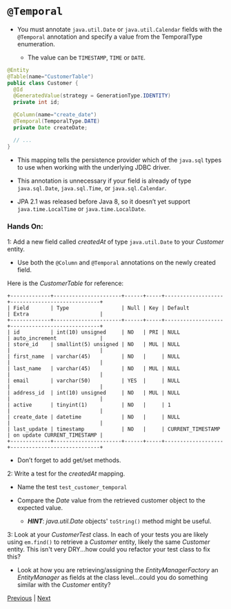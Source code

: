 # `@Temporal`

* You must annotate `java.util.Date` or `java.util.Calendar` fields with the `@Temporal` annotation and specify a value from the TemporalType enumeration.

  * The value can be `TIMESTAMP`, `TIME` or `DATE`.

```java
@Entity
@Table(name="CustomerTable")
public class Customer {
  @Id
  @GeneratedValue(strategy = GenerationType.IDENTITY)
  private int id;

  @Column(name="create_date")
  @Temporal(TemporalType.DATE)
  private Date createDate;

  // ...
}
```

* This mapping tells the persistence provider which of the `java.sql` types to use when working with the underlying JDBC driver.

* This annotation is unnecessary if your field is already of type `java.sql.Date`, `java.sql.Time`, or `java.sql.Calendar`.

* JPA 2.1 was released before Java 8, so it doesn’t yet support `java.time.LocalTime` or `java.time.LocalDate`.


### Hands On:
1: Add a new field called *createdAt* of type `java.util.Date` to your *Customer* entity.

* Use both the `@Column` and `@Temporal` annotations on the newly created field.

Here is the _CustomerTable_ for reference:  

```
+-------------+----------------------+------+-----+-------------------+-----------------------------+
| Field       | Type                 | Null | Key | Default           | Extra                       |
+-------------+----------------------+------+-----+-------------------+-----------------------------+
| id          | int(10) unsigned     | NO   | PRI | NULL              | auto_increment              |
| store_id    | smallint(5) unsigned | NO   | MUL | NULL              |                             |
| first_name  | varchar(45)          | NO   |     | NULL              |                             |
| last_name   | varchar(45)          | NO   | MUL | NULL              |                             |
| email       | varchar(50)          | YES  |     | NULL              |                             |
| address_id  | int(10) unsigned     | NO   | MUL | NULL              |                             |
| active      | tinyint(1)           | NO   |     | 1                 |                             |
| create_date | datetime             | NO   |     | NULL              |                             |
| last_update | timestamp            | NO   |     | CURRENT_TIMESTAMP | on update CURRENT_TIMESTAMP |
+-------------+----------------------+------+-----+-------------------+-----------------------------+
```

* Don’t forget to add get/set methods.

2: Write a test for the *createdAt* mapping.

* Name the test `test_customer_temporal`

* Compare the *Date* value from the retrieved customer object to the expected value.

  * ***HINT***: *java.util.Date* objects' `toString()` method might be useful.

3: Look at your *CustomerTest* class. In each of your tests you are likely using `em.find()` to retrieve a *Customer* entity, likely the same *Customer* entity. This isn't very DRY...how could you refactor your test class to fix this?

* Look at how you are retrieving/assigning the *EntityManagerFactory* an *EntityManager* as fields at the class level...could you do something similar with the *Customer* entity?


[Previous](generated_value.md) | [Next](enumerated.md)
